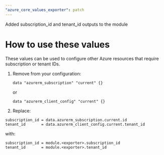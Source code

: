 ```yaml
---
"azure_core_values_exporter": patch
---
```


Added subscription_id and tenant_id outputs to the module

# How to use these values

These values can be used to configure other Azure resources that require subscription or tenant IDs.

1. Remove from your configuration:
   ```hcl
   data "azurerm_subscription" "current" {}
   ```
   or
   ```hcl
   data "azurerm_client_config" "current" {}
   ```
2. Replace:

```hcl
subscription_id = data.azurerm_subscription.current.id
tenant_id       = data.azurerm_client_config.current.tenant_id
```

with:

```hcl
subscription_id = module.<exporter>.subscription_id
tenant_id       = module.<exporter>.tenant_id
```
